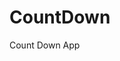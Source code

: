 # CountDown
 Count Down App
     
          
                                                      
                                                                   
                                                        
                                            
                                          
                  
          
           
    
 
   
